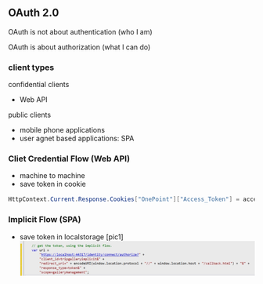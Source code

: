 ## OAuth 2.0
OAuth is not about authentication (who I am)

OAuth is about authorization (what I can do)

### client types
confidential clients
- Web API

public clients
- mobile phone applications
- user agnet based applications: SPA

### Cliet Credential Flow (Web API)
- machine to machine
- save token in cookie
```c#
HttpContext.Current.Response.Cookies["OnePoint"]["Access_Token"] = accessToken
```

### Implicit Flow (SPA)
- save token in localstorage [pic1]
![pic1](https://github.com/pinghohoho/sso/raw/master/2018-06-04_16-49-05.png)

